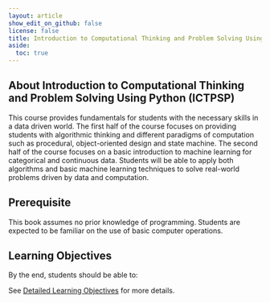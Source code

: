 ```yaml
---
layout: article
show_edit_on_github: false
license: false
title: Introduction to Computational Thinking and Problem Solving Using Python
aside:
  toc: true
---
```


## About Introduction to Computational Thinking and Problem Solving Using Python (ICTPSP)

This course provides fundamentals for students with the necessary skills in a data driven world. The first half of the course focuses on providing students with algorithmic thinking and different paradigms of computation such as procedural, object-oriented design and state machine. The second half of the course focuses on a basic introduction to machine learning for categorical and continuous data. Students will be able to apply both algorithms and basic machine learning techniques to solve real-world problems driven by data and computation.



## Prerequisite

This book assumes no prior knowledge of programming. Students are expected to be familiar on the use of basic computer operations.

## Learning Objectives

By the end, students should be able to:

See <a href='/lo/weekly'>Detailed Learning Objectives</a> for more details.